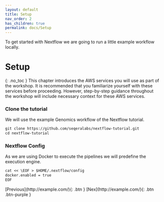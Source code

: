 ```yaml
---
layout: default
title: Setup
nav_order: 2
has_children: true
permalink: docs/Setup
---
```


To get started with Nextflow we are going to run a little example workflow locally.

# Setup
{: .no_toc }
This chapter introduces the AWS services you will use as part of the workshop. It is recommended that you familiarize yourself with these services before proceeding. However, step-by-step guidance throughout the workshop will include necessary context for these AWS services.

### Clone the tutorial

We will use the example Genomics workflow of the Nextflow tutorial.

```markdown
git clone https://github.com/seqeralabs/nextflow-tutorial.git
cd nextflow-tutorial
```

### Nextflow Config

As we are using Docker to execute the pipelines we will predefine the execution engine.

```markdown
cat << \EOF > $HOME/.nextflow/config
docker.enabled = true
EOF
```

<div class="code-example" markdown="1">
[Previous](http://example.com/){: .btn }
[Nex](http://example.com/){: .btn .btn-purple }
</div>
